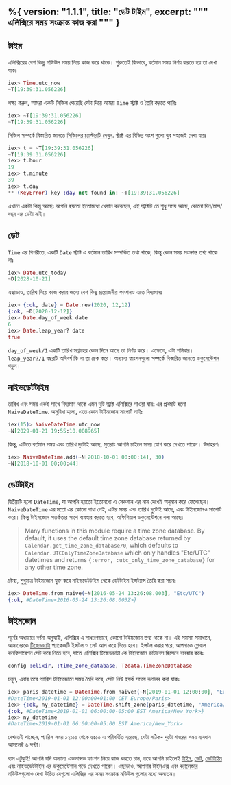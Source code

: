 %{
  version: "1.1.1",
  title: "ডেট টাইম",
  excerpt: """
  এলিক্সিরে সময় সংক্রান্ত কাজ করা 
  """
}
---

## টাইম

এলিক্সিরের বেশ কিছু মডিউল সময় নিয়ে কাজ করে থাকে। 
শুরুতেই কিভাবে, বর্তমান সময় নির্ণয় করতে হয় তা দেখা যাকঃ 

```elixir
iex> Time.utc_now
~T[19:39:31.056226]
```

লক্ষ্য করুন, আমরা একটি সিজিল পেয়েছি যেটা দিয়ে আমরা `Time` স্ট্রাক্ট ও তৈরি করতে পারিঃ

```elixir
iex> ~T[19:39:31.056226]
~T[19:39:31.056226]
```

সিজিল সম্পর্কে বিস্তারিত জানতে [সিজিলের চ্যাপ্টারটি দেখুন](/bn/lessons/basics/sigils).
স্ট্রাক্ট এর বিভিন্ন অংশ গুলো খুব সহজেই দেখা যায়ঃ

```elixir
iex> t = ~T[19:39:31.056226]
~T[19:39:31.056226]
iex> t.hour
19
iex> t.minute
39
iex> t.day
** (KeyError) key :day not found in: ~T[19:39:31.056226]
```

এখানে একটা কিন্তু আছেঃ আপনি হয়তো ইতোমধ্যে খেয়াল করেছেন, এই স্ট্রাক্টটি তে শুধু সময় আছে, কোনো দিন/মাস/বছর এর ডেটা নাই।

## ডেট

`Time` এর বিপরীতে, একটি `Date` স্ট্রাক্ট এ বর্তমান তারিখ সম্পর্কিত তথ্য থাকে, কিন্তু কোন সময় সংক্রান্ত তথ্য থাকে নাঃ 

```elixir
iex> Date.utc_today
~D[2028-10-21]
```

এছাড়াও, তারিখ নিয়ে কাজ করার জন্যে বেশ কিছু প্রয়োজনীয় ফাংশনও এতে বিদ্যমানঃ

```elixir
iex> {:ok, date} = Date.new(2020, 12,12)
{:ok, ~D[2020-12-12]}
iex> Date.day_of_week date
6
iex> Date.leap_year? date
true
```

`day_of_week/1` একটি তারিখ সপ্তাহের কোন দিনে আছে তা নির্ণয় করে। 
এক্ষেত্রে, এটা শনিবার। 
`leap_year?/1` বছরটি অধিবর্ষ কি না তা চেক করে। 
অন্যান্য ফাংশনগুলো সম্পর্কে বিস্তারিত জানতে [ডকুমেন্টেশন](https://hexdocs.pm/elixir/Date.html) পড়ুন।

## নাইভডেটটাইম

তারিখ এবং সময় একই সাথে বিদ্যমান থাকে এমন দুটি স্ট্রাক্ট এলিক্সিরে পাওয়া যায়ঃ 
এর প্রথমটি হলো `NaiveDateTime`.
অসুবিধা হলো, এতে কোন টাইমজোন সাপোর্ট নাইঃ 

```elixir
iex(15)> NaiveDateTime.utc_now
~N[2029-01-21 19:55:10.008965]
```

কিন্তু, এটিতে বর্তমান সময় এবং তারিখ দুটোই আছে, সুতরাং আপনি চাইলে সময় যোগ করে দেখতে পারেন। উদাহরণঃ

```elixir
iex> NaiveDateTime.add(~N[2018-10-01 00:00:14], 30)
~N[2018-10-01 00:00:44]
```

## ডেটটাইম 

দ্বিতীয়টি হলো `DateTime`, যা আপনি হয়তো ইতোমধ্যে এ সেকশান এর নাম দেখেই অনুমান করে ফেলেছেন। 
`NaiveDateTime` এর মতো এর কোনো বাধা নেই, এটার সময় এবং তারিখ দুটোই আছে, এবং টাইমজোনও সাপোর্ট করে।
কিন্তু টাইমজোন সতর্কতার সাথে ব্যবহার করতে হবে, অফিশিয়াল ডকুমেন্টেশনে বলা আছেঃ

> Many functions in this module require a time zone database. By default, it uses the default time zone database returned by `Calendar.get_time_zone_database/0`, which defaults to `Calendar.UTCOnlyTimeZoneDatabase` which only handles "Etc/UTC" datetimes and returns `{:error, :utc_only_time_zone_database}` for any other time zone.

দ্রষ্টব্য, শুধুমাত্র টাইমজোন যুক্ত করে নাইভডেটটাইম থেকে ডেটটাইম ইন্সট্যান্স তৈরি করা সম্ভবঃ

```elixir
iex> DateTime.from_naive(~N[2016-05-24 13:26:08.003], "Etc/UTC")
{:ok, #DateTime<2016-05-24 13:26:08.003Z>}
```

## টাইমজোন 

পূর্বের অধ্যায়ের বর্ণনা অনুযায়ী, এলিক্সির এ সাধারণভাবে, কোনো টাইমজোন তথ্য থাকে না।
এই সমস্যা সমাধানে, আমাদেরকে [টিজেডডাটা](https://github.com/lau/tzdata) প্যাকেজটি ইন্সটল ও সেট আপ করে নিতে হবে। 
ইন্সটল করার পরে, আপনাকে গ্লোবাল কনফিগারেশন সেট করে নিতে হবে, যাতে এলিক্সির টিজেডডাটা কে টাইমজোন ডাটাবেস হিসেবে ব্যবহার করেঃ

```elixir
config :elixir, :time_zone_database, Tzdata.TimeZoneDatabase
```

চলুন, এবার তবে প্যারিস টাইমজোনে সময় তৈরি করে, সেটা নিউ ইয়র্ক সময়ে রূপান্তর করা যাকঃ 

```elixir
iex> paris_datetime = DateTime.from_naive!(~N[2019-01-01 12:00:00], "Europe/Paris")
#DateTime<2019-01-01 12:00:00+01:00 CET Europe/Paris>
iex> {:ok, ny_datetime} = DateTime.shift_zone(paris_datetime, "America/New_York")
{:ok, #DateTime<2019-01-01 06:00:00-05:00 EST America/New_York>}
iex> ny_datetime
#DateTime<2019-01-01 06:00:00-05:00 EST America/New_York>
```

দেখতেই পাচ্ছেন, প্যারিস সময় ১২ঃ০০ থেকে ৬ঃ০০ এ পরিবর্তিত হয়েছে, যেটা সঠিক- দুটো শহরের সময় ব্যবধান আসলেই ৬ ঘণ্টা। 

ব্যস এটুকুই! আপনি যদি অন্যান্য এডভান্সড ফাংশন নিয়ে কাজ করতে চান, তবে আপনি চাইলেই [টাইম](https://hexdocs.pm/elixir/Time.html), [ডেট](https://hexdocs.pm/elixir/Date.html), [ডেটটাইম](https://hexdocs.pm/elixir/DateTime.html) এবং [নাইভডেটটাইম](https://hexdocs.pm/elixir/NaiveDateTime.html) এর ডকুমেন্টেশান পড়ে দেখতে পারেন। 
এছাড়াও, আপনার [টাইমএক্স](https://github.com/bitwalker/timex) এবং [ক্যালেন্ডার](https://github.com/lau/calendar) মডিউলগুলোও দেখা উচিত যেগুলো এলিক্সির এর সময় সংক্রান্ত মডিউল গুলোর মধ্যে অন্যতম।
